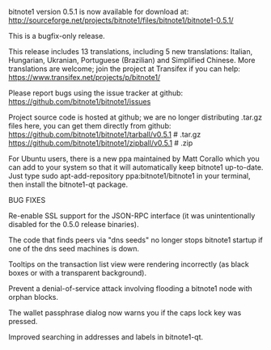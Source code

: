 bitnote1 version 0.5.1 is now available for download at:
http://sourceforge.net/projects/bitnote1/files/bitnote1/bitnote1-0.5.1/

This is a bugfix-only release.

This release includes 13 translations, including 5 new translations:
Italian, Hungarian, Ukranian, Portuguese (Brazilian) and Simplified Chinese.
More translations are welcome; join the project at Transifex if you can help:
https://www.transifex.net/projects/p/bitnote1/

Please report bugs using the issue tracker at github:
https://github.com/bitnote1/bitnote1/issues

Project source code is hosted at github; we are no longer
distributing .tar.gz files here, you can get them
directly from github:
https://github.com/bitnote1/bitnote1/tarball/v0.5.1  # .tar.gz
https://github.com/bitnote1/bitnote1/zipball/v0.5.1  # .zip

For Ubuntu users, there is a new ppa maintained by Matt Corallo which
you can add to your system so that it will automatically keep
bitnote1 up-to-date.  Just type
sudo apt-add-repository ppa:bitnote1/bitnote1
in your terminal, then install the bitnote1-qt package.


BUG FIXES

Re-enable SSL support for the JSON-RPC interface (it was unintentionally
disabled for the 0.5.0 release binaries).

The code that finds peers via "dns seeds" no longer stops bitnote1 startup
if one of the dns seed machines is down.

Tooltips on the transaction list view were rendering incorrectly (as black boxes
or with a transparent background).

Prevent a denial-of-service attack involving flooding a bitnote1 node with
orphan blocks.

The wallet passphrase dialog now warns you if the caps lock key was pressed.

Improved searching in addresses and labels in bitnote1-qt.

